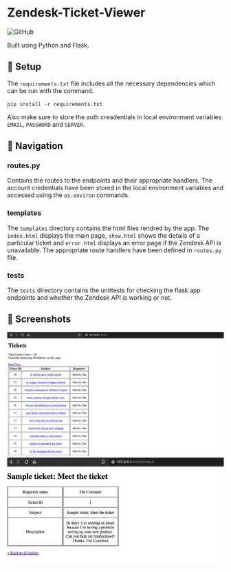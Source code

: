 # Zendesk-Ticket-Viewer

![GitHub](https://img.shields.io/badge/Language-Python-blue.svg)

Built using Python and Flask.

## :rocket: Setup
The `requirements.txt` file includes all the necessary dependencies which can be run with the command.
```
pip install -r requirements.txt
```
Also make sure to store the auth creadentials in local environment variables `EMAIL`, `PASSWORD` and `SERVER`.
## :compass: Navigation

### routes.py
Contains the routes to the endpoints and their appropriate handlers. The account credentials have been stored in the local environment variables and accessed using the `os.environ` commands.

### templates
The `templates` directory contains the html files rendred by the app. The `index.html` displays the main page, `show.html` shows the details of a particular ticket and `error.html` displays an error page if the Zendesk API is unavailable. The appropriate route handlers have been defined in `routes.py` file.

### tests
The `tests` directory contains the unittests for checking the flask app endpoints and whether the Zendesk API is working or not.

## :mag_right: Screenshots
![alt text](https://github.com/ashwindasr/Zendesk-Ticket-Viewer/blob/master/assets/images/2.png)
![alt text](https://github.com/ashwindasr/Zendesk-Ticket-Viewer/blob/master/assets/images/1.png)

